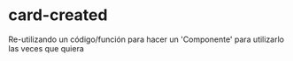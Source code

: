 # card-created
Re-utilizando un código/función para hacer un 'Componente' para utilizarlo las veces que quiera
